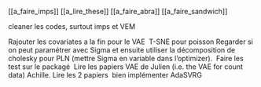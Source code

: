 [[a_faire_imps]]
[[a_lire_these]]
[[a_faire_abra]]
[[a_faire_sandwich]]

  
cleaner les codes, surtout imps et VEM 

Rajouter les covariates a la fin pour le VAE 
T-SNE pour poisson
Regarder si on peut paramétrer avec Sigma et ensuite utiliser la décomposition de cholesky pour PLN (mettre Sigma en variable dans l’optimizer). 
Faire les test sur le packagé 
Lire les papiers VAE de Julien (i.e. the VAE for count data)
Achille. Lire les 2 papiers 
bien implémenter AdaSVRG


